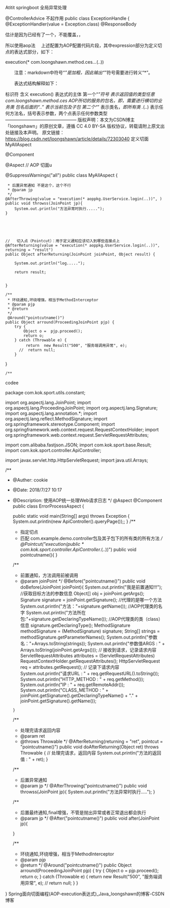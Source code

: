 Atitit springboot 全局异常处理



@ControllerAdvice 不起作用
public class ExceptionHandle {
@ExceptionHandler(value = Exception.class)
@ResponseBody

估计是因为已经有了一个，不能覆盖，，

所以使用aop法
 上述配置为AOP配置代码片段，其中expression部分为定义切点的表达式部分，如下：

execution(* com.loongshawn.method.ces..*.*(..))

  注意：markdown中符号“*”是加粗，因此输出“*”符号需要进行转义“*”。

  表达式结构解释如下：

标识符	含义
execution()	表达式的主体
第一个“*”符号	表示返回值的类型任意
com.loongshawn.method.ces	AOP所切的服务的包名，即，需要进行横切的业务类
包名后面的“..”	表示当前包及子包
第二个“*”	表示类名，*即所有类
.*(..)	表示任何方法名，括号表示参数，两个点表示任何参数类型
————————————————
版权声明：本文为CSDN博主「loongshawn」的原创文章，遵循 CC 4.0 BY-SA 版权协议，转载请附上原文出处链接及本声明。
原文链接：https://blog.csdn.net/loongshawn/article/details/72303040
定义切面MyAllAspect 



@Component

@Aspect // AOP 切面u
 
@SuppressWarnings("all")
public class MyAllAspect {


     * 后置异常通知 不是这个，这个不行
     * @param jp
     */
    @AfterThrowing(value = "execution(* aoppkg.UserService.login(..))", )
    public void throwss(JoinPoint jp){
        System.out.println("方法异常时执行.....");
    }





	//   切入点（Pointcut）：用于定义通知应该切入到哪些连接点上
	@AfterReturning(value = "execution(* aoppkg.UserService.login(..))", returning = "result")
	public Object afterReturning(JoinPoint joinPoint, Object result) {

		System.out.println("log.....");

		return result;


	}

    /**
     * 环绕通知,环绕增强，相当于MethodInterceptor
     * @param pjp
     * @return
     */
     @Around("pointcutname()")
    public Object arround(ProceedingJoinPoint pjp) {
        try {
            Object o =  pjp.proceed();
            return o;
        } catch (Throwable e) {
        	 return  new Result("500", "服务端调用异常", e);
          //  return null;
        }
}

    /**
codee



package com.kok.sport.utils.constant;

import org.aspectj.lang.JoinPoint;
import org.aspectj.lang.ProceedingJoinPoint;
import org.aspectj.lang.Signature;
import org.aspectj.lang.annotation.*;
import org.aspectj.lang.reflect.MethodSignature;
import org.springframework.stereotype.Component;
import org.springframework.web.context.request.RequestContextHolder;
import org.springframework.web.context.request.ServletRequestAttributes;

import com.alibaba.fastjson.JSON;
import com.kok.sport.base.Result;
import com.kok.sport.controller.ApiController;

import javax.servlet.http.HttpServletRequest;
import java.util.Arrays;

/**
 * @Auther: cookie
 * @Date: 2018/7/27 10:17
 * @Description: 使用AOP统一处理Web请求日志
 */
@Aspect
@Component
public class ErrorProcessAspect {
	
	public static void main(String[] args) throws Exception {
		System.out.println(new ApiController().queryPage());;
	}
      /**
      * 指定切点
      * 匹配 com.example.demo.controller包及其子包下的所有类的所有方法
      */
       @Pointcut("execution(public * com.kok.sport.controller.ApiController.*(..))")
       public void pointcutname(){
        }

     /**
      * 前置通知，方法调用前被调用
      * @param joinPoint
      */
       @Before("pointcutname()")
       public void doBefore(JoinPoint joinPoint){
           System.out.println("我是前置通知!!!");
           //获取目标方法的参数信息
           Object[] obj = joinPoint.getArgs();
           Signature signature = joinPoint.getSignature();
           //代理的是哪一个方法
           System.out.println("方法："+signature.getName());
           //AOP代理类的名字
           System.out.println("方法所在包:"+signature.getDeclaringTypeName());
           //AOP代理类的类（class）信息
          signature.getDeclaringType();
           MethodSignature methodSignature = (MethodSignature) signature;
           String[] strings = methodSignature.getParameterNames();
           System.out.println("参数名："+Arrays.toString(strings));
           System.out.println("参数值ARGS : " + Arrays.toString(joinPoint.getArgs()));
           // 接收到请求，记录请求内容
           ServletRequestAttributes attributes = (ServletRequestAttributes) RequestContextHolder.getRequestAttributes();
           HttpServletRequest req = attributes.getRequest();
           // 记录下请求内容
           System.out.println("请求URL : " + req.getRequestURL().toString());
           System.out.println("HTTP_METHOD : " + req.getMethod());
           System.out.println("IP : " + req.getRemoteAddr());
           System.out.println("CLASS_METHOD : " + joinPoint.getSignature().getDeclaringTypeName() + "." + joinPoint.getSignature().getName());

       }

    /**
     * 处理完请求返回内容
     * @param ret
     * @throws Throwable
     */
    @AfterReturning(returning = "ret", pointcut = "pointcutname()")
    public void doAfterReturning(Object ret) throws Throwable {
        // 处理完请求，返回内容
        System.out.println("方法的返回值 : " + ret);
    }

    /**
     * 后置异常通知
     * @param jp
     */
    @AfterThrowing("pointcutname()")
    public void throwss(JoinPoint jp){
        System.out.println("方法异常时执行.....");
    }

    /**
     * 后置最终通知,final增强，不管是抛出异常或者正常退出都会执行
     * @param jp
     */
    @After("pointcutname()")
    public void after(JoinPoint jp){

    }

    /**
     * 环绕通知,环绕增强，相当于MethodInterceptor
     * @param pjp
     * @return
     */
     @Around("pointcutname()")
    public Object arround(ProceedingJoinPoint pjp) {
        try {
            Object o =  pjp.proceed();
            return o;
        } catch (Throwable e) {
        	 return  new Result("500", "服务端调用异常", e);
          //  return null;
        }
    }

}
 Spring面向切面编程(AOP-execution表达式)_Java_loongshawn的博客-CSDN博客
